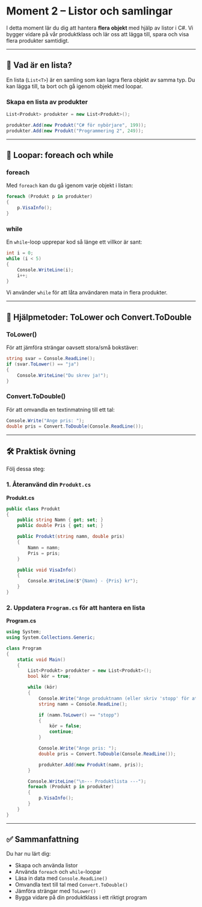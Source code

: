 # Moment 2 – Listor och samlingar

I detta moment lär du dig att hantera **flera objekt** med hjälp av listor i C#. Vi bygger vidare på vår produktklass och lär oss att lägga till, spara och visa flera produkter samtidigt.

---

## 🧠 Vad är en lista?

En lista (`List<T>`) är en samling som kan lagra flera objekt av samma typ. Du kan lägga till, ta bort och gå igenom objekt med loopar.

### Skapa en lista av produkter

```csharp
List<Produkt> produkter = new List<Produkt>();

produkter.Add(new Produkt("C# för nybörjare", 199));
produkter.Add(new Produkt("Programmering 2", 249));
```

---

## 🔁 Loopar: foreach och while

### foreach

Med `foreach` kan du gå igenom varje objekt i listan:

```csharp
foreach (Produkt p in produkter)
{
    p.VisaInfo();
}
```

### while

En `while`-loop upprepar kod så länge ett villkor är sant:

```csharp
int i = 0;
while (i < 5)
{
    Console.WriteLine(i);
    i++;
}
```

Vi använder `while` för att låta användaren mata in flera produkter.

---

## 🎯 Hjälpmetoder: ToLower och Convert.ToDouble

### ToLower()

För att jämföra strängar oavsett stora/små bokstäver:

```csharp
string svar = Console.ReadLine();
if (svar.ToLower() == "ja")
{
    Console.WriteLine("Du skrev ja!");
}
```

### Convert.ToDouble()

För att omvandla en textinmatning till ett tal:

```csharp
Console.Write("Ange pris: ");
double pris = Convert.ToDouble(Console.ReadLine());
```

---

## 🛠️ Praktisk övning

Följ dessa steg:

### 1. Återanvänd din `Produkt.cs`

**Produkt.cs**
```csharp
public class Produkt
{
    public string Namn { get; set; }
    public double Pris { get; set; }

    public Produkt(string namn, double pris)
    {
        Namn = namn;
        Pris = pris;
    }

    public void VisaInfo()
    {
        Console.WriteLine($"{Namn} - {Pris} kr");
    }
}
```

### 2. Uppdatera `Program.cs` för att hantera en lista

**Program.cs**
```csharp
using System;
using System.Collections.Generic;

class Program
{
    static void Main()
    {
        List<Produkt> produkter = new List<Produkt>();
        bool kör = true;

        while (kör)
        {
            Console.Write("Ange produktnamn (eller skriv 'stopp' för att avsluta): ");
            string namn = Console.ReadLine();

            if (namn.ToLower() == "stopp")
            {
                kör = false;
                continue;
            }

            Console.Write("Ange pris: ");
            double pris = Convert.ToDouble(Console.ReadLine());

            produkter.Add(new Produkt(namn, pris));
        }

        Console.WriteLine("\n--- Produktlista ---");
        foreach (Produkt p in produkter)
        {
            p.VisaInfo();
        }
    }
}
```

---

## ✅ Sammanfattning

Du har nu lärt dig:
- Skapa och använda listor
- Använda `foreach` och `while`-loopar
- Läsa in data med `Console.ReadLine()`
- Omvandla text till tal med `Convert.ToDouble()`
- Jämföra strängar med `ToLower()`
- Bygga vidare på din produktklass i ett riktigt program